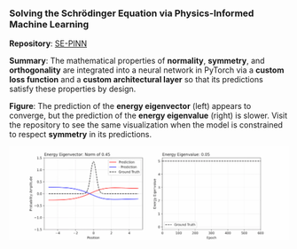 ### Solving the Schrödinger Equation via Physics-Informed Machine Learning

__Repository__: [SE-PINN](https://github.com/SE-PINN/SE-PINN)

__Summary__: The mathematical properties of __normality__, __symmetry__, and __orthogonality__ are integrated into a neural network in PyTorch via a __custom loss function__ and a __custom architectural layer__ so that its predictions satisfy these properties by design.

__Figure__: The prediction of the __energy eigenvector__ (left) appears to converge, but the prediction of the __energy eigenvalue__ (right) is slower. Visit the repository to see the same visualization when the model is constrained to respect __symmetry__ in its predictions.

![Animation of PINN](https://github.com/SE-PINN/SE-PINN/blob/main/assets/no_enforcement_of_symmetry.gif)
